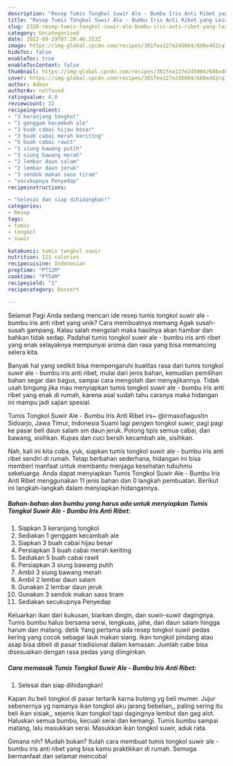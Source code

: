 ```yaml
---
description: "Resep Tumis Tongkol Suwir Ale - Bumbu Iris Anti Ribet yang Lezat, Lezat"
title: "Resep Tumis Tongkol Suwir Ale - Bumbu Iris Anti Ribet yang Lezat, Lezat"
slug: 2338-resep-tumis-tongkol-suwir-ale-bumbu-iris-anti-ribet-yang-lezat-lezat
category: Uncategorized
date: 2022-09-29T07:29:46.253Z
image: https://img-global.cpcdn.com/recipes/301fea127e245004/680x482cq70/tumis-tongkol-suwir-ale-bumbu-iris-anti-ribet-foto-resep-utama.jpg
hideToc: false
enableToc: true
enableTocContent: false
thumbnail: https://img-global.cpcdn.com/recipes/301fea127e245004/680x482cq70/tumis-tongkol-suwir-ale-bumbu-iris-anti-ribet-foto-resep-utama.jpg
cover: https://img-global.cpcdn.com/recipes/301fea127e245004/680x482cq70/tumis-tongkol-suwir-ale-bumbu-iris-anti-ribet-foto-resep-utama.jpg
author: Admin
authorAv: notfound
ratingvalue: 4.8
reviewcount: 22
recipeingredient:
- "3 keranjang tongkol"
- "1 genggam kecambah ale"
- "3 buah cabai hijau besar"
- "3 buah cabai merah keriting"
- "5 buah cabai rawit"
- "3 siung bawang putih"
- "3 siung bawang merah"
- "2 lembar daun salam"
- "2 lembar daun jeruk"
- "3 sendok makan saos tiram"
- "secukupnya Penyedap"
recipeinstructions:

- "Selesai dan siap dihidangkan!"
categories:
- Resep
tags:
- tumis
- tongkol
- suwir

katakunci: tumis tongkol suwir 
nutrition: 121 calories
recipecuisine: Indonesian
preptime: "PT12M"
cooktime: "PT54M"
recipeyield: "1"
recipecategory: Dessert

---
```



Selamat Pagi Anda sedang mencari ide resep tumis tongkol suwir ale - bumbu iris anti ribet yang unik? Cara membuatnya memang Agak susah-susah gampang. Kalau salah mengolah maka hasilnya akan hambar dan bahkan tidak sedap. Padahal tumis tongkol suwir ale - bumbu iris anti ribet yang enak selayaknya mempunyai aroma dan rasa yang bisa memancing selera kita.


Banyak hal yang sedikit bisa mempengaruhi kualitas rasa dari tumis tongkol suwir ale - bumbu iris anti ribet, mulai dari jenis bahan, kemudian pemilihan bahan segar dan bagus, sampai cara mengolah dan menyajikannya. Tidak usah bingung jika mau menyiapkan tumis tongkol suwir ale - bumbu iris anti ribet yang enak di rumah, karena asal sudah tahu caranya maka hidangan ini mampu jadi sajian spesial.

Tumis Tongkol Suwir Ale - Bumbu Iris Anti Ribet irs~ @irmasofiagustin Sidoarjo, Jawa Timur, Indonesia Suami lagi pengen tongkol suwir, pagi pagi ke pasar beli daun salam sm daun jeruk. Potong tipis semua cabai, dan bawang, sisihkan. Kupas dan cuci bersih kecambah ale, sisihkan.


Nah, kali ini kita coba, yuk, siapkan tumis tongkol suwir ale - bumbu iris anti ribet sendiri di rumah. Tetap berbahan sederhana, hidangan ini bisa memberi manfaat untuk membantu menjaga kesehatan tubuhmu sekeluarga. Anda dapat menyiapkan Tumis Tongkol Suwir Ale - Bumbu Iris Anti Ribet menggunakan 11 jenis bahan dan 0 langkah pembuatan. Berikut ini langkah-langkah dalam menyiapkan hidangannya.

<!--inarticleads1-->

##### Bahan-bahan dan bumbu yang harus ada untuk menyiapkan Tumis Tongkol Suwir Ale - Bumbu Iris Anti Ribet:

1. Siapkan 3 keranjang tongkol
1. Sediakan 1 genggam kecambah ale
1. Siapkan 3 buah cabai hijau besar
1. Persiapkan 3 buah cabai merah keriting
1. Sediakan 5 buah cabai rawit
1. Persiapkan 3 siung bawang putih
1. Ambil 3 siung bawang merah
1. Ambil 2 lembar daun salam
1. Gunakan 2 lembar daun jeruk
1. Gunakan 3 sendok makan saos tiram
1. Sediakan secukupnya Penyedap


Keluarkan ikan dari kukusan, biarkan dingin, dan suwir-suwir dagingnya. Tumis bumbu halus bersama serai, lengkuas, jahe, dan daun salam hingga harum dan matang. detik Yang pertama ada resep tongkol suwir pedas kering yang cocok sebagai lauk makan siang. Ikan tongkol pindang atau asap bisa dibeli di pasar tradisional dalam kemasan. Jumlah cabe bisa disesuaikan dengan rasa pedas yang diinginkan. 

<!--inarticleads2-->

##### Cara memasak Tumis Tongkol Suwir Ale - Bumbu Iris Anti Ribet:


1. Selesai dan siap dihidangkan!

Kapan itu beli tongkol di pasar tertarik karna buteng yg beli mumer. Jujur sebenernya yg namanya ikan tongkol aku jarang bebelian,, paling sering itu beli ikan sisiak,, sejenis ikan tongkol tapi dagingnya lembut dan gag alot. Haluskan semua bumbu, kecuali serai dan kemangi. Tumis bumbu sampai matang, lalu masukkan serai. Masukkan ikan tongkol suwir, aduk rata. 

Gimana nih? Mudah bukan? Itulah cara membuat tumis tongkol suwir ale - bumbu iris anti ribet yang bisa kamu praktikkan di rumah. Semoga bermanfaat dan selamat mencoba!
